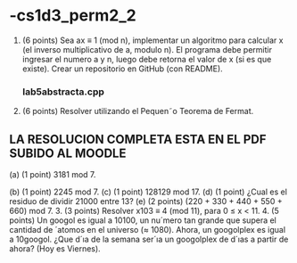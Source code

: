 # -cs1d3_perm2_2

1. (6 points) Sea ax ≡ 1 (mod n), implementar un algoritmo para calcular x (el inverso multiplicativo de a, modulo n). El programa debe permitir ingresar el numero a y n, luego debe retorna el valor de x (si es que existe). Crear un repositorio en GitHub (con README).
    ### lab5abstracta.cpp
    
2.	(6 points)  Resolver utilizando el Pequen˜o  Teorema  de  Fermat.

## LA RESOLUCION COMPLETA ESTA EN EL PDF SUBIDO AL MOODLE

(a)	(1 point)  3181  mod 7.

(b)	(1 point)  2245  mod 7.
(c) (1 point)  128129  mod 17.
(d) (1 point) ¿Cual es el residuo de dividir 21000 entre 13? (e) (2 points) (220 + 330 + 440 + 550 + 660) mod 7.
3.	(3 points) Resolver x103 ≡ 4 (mod 11), para 0 ≤ x < 11.
4.	(5 points)  Un googol  es igual a 10100, un nu´mero tan grande que supera el cantidad de ´atomos en el universo (≈ 1080). Ahora, un googolplex es igual a 10googol.  ¿Que d´ıa de la semana ser´ıa un googolplex de d´ıas a partir de ahora? (Hoy es Viernes).

